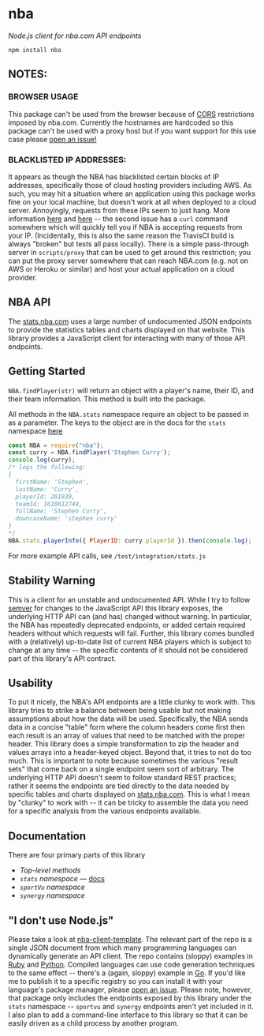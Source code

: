 # nba
*Node.js client for nba.com API endpoints*

`npm install nba`

## NOTES:
### BROWSER USAGE
This package can't be used from the browser because of [CORS](https://developer.mozilla.org/en-US/docs/Web/HTTP/CORS) restrictions imposed by nba.com. Currently the hostnames are hardcoded so this package can't be used with a proxy host but if you want support for this use case please [open an issue!](https://github.com/bttmly/nba/issues)

### BLACKLISTED IP ADDRESSES:
It appears as though the NBA has blacklisted certain blocks of IP addresses, specifically those of cloud hosting providers including AWS. As such, you may hit a situation where an application using this package works fine on your local machine, but doesn't work at all when deployed to a cloud server. Annoyingly, requests from these IPs seem to just hang. More information [here](https://github.com/bttmly/nba/issues/41) and [here](https://github.com/seemethere/nba_py/issues/88) -- the second issue has a `curl` command somewhere which will quickly tell you if NBA is accepting requests from your IP. (Incidentally, this is also the same reason the TravisCI build is always "broken" but tests all pass locally). There is a simple pass-through server in `scripts/proxy` that can be used to get around this restriction; you can put the proxy server somewhere that can reach NBA.com (e.g. not on AWS or Heroku or similar) and host your actual application on a cloud provider.

## NBA API

The [stats.nba.com](http://stats.nba.com) uses a large number of undocumented JSON endpoints to provide the statistics tables and charts displayed on that website. This library provides a JavaScript client for interacting with many of those API endpoints.

## Getting Started

`NBA.findPlayer(str)` will return an object with a player's name, their ID, and their team information. This method is built into the package.

All methods in the `NBA.stats` namespace require an object to be passed in as a parameter. The keys to the object are in the docs for the `stats` namespace [here](doc/stats.md)

```js
const NBA = require("nba");
const curry = NBA.findPlayer('Stephen Curry');
console.log(curry);
/* logs the following:
{
  firstName: 'Stephen',
  lastName: 'Curry',
  playerId: 201939,
  teamId: 1610612744,
  fullName: 'Stephen Curry',
  downcaseName: 'stephen curry'
}
*/
NBA.stats.playerInfo({ PlayerID: curry.playerId }).then(console.log);
```

For more example API calls, see `/test/integration/stats.js`

## Stability Warning
This is a client for an unstable and undocumented API. While I try to follow [semver](http://semver.org/) for changes to the JavaScript API this library exposes, the underlying HTTP API can (and has) changed without warning. In particular, the NBA has repeatedly deprecated endpoints, or added certain required headers without which requests will fail. Further, this library comes bundled with a (relatively) up-to-date list of current NBA players which is subject to change at any time -- the specific contents of it should not be considered part of this library's API contract.

## Usability
To put it nicely, the NBA's API endpoints are a little clunky to work with. This library tries to strike a balance between being usable but not making assumptions about how the data will be used. Specifically, the NBA sends data in a concise "table" form where the column headers come first then each result is an array of values that need to be matched with the proper header. This library does a simple transformation to zip the header and values arrays into a header-keyed object. Beyond that, it tries to not do too much. This is important to note because sometimes the various "result sets" that come back on a single endpoint seem sort of arbitrary. The underlying HTTP API doesn't seem to follow standard REST practices; rather it seems the endpoints are tied directly to the data needed by specific tables and charts displayed on [stats.nba.com](). This is what I mean by "clunky" to work with -- it can be tricky to assemble the data you need for a specific analysis from the various endpoints available.

## Documentation
There are four primary parts of this library
- *Top-level methods*
- *`stats` namespace* &mdash; [docs](https://github.com/bttmly/nba/blob/master/doc/stats.md)
- *`sportVu` namespace*
- *`synergy` namespace*

## "I don't use Node.js"
Please take a look at [nba-client-template](http://github.com/bttmly/nba-client-template). The relevant part of the repo is a single JSON document from which many programming languages can dynamically generate an API client. The repo contains (sloppy) examples in [Ruby](https://github.com/bttmly/nba-client-template/blob/master/example-clients/simple-client.rb) and [Python](https://github.com/bttmly/nba-client-template/blob/master/example-clients/simple-client.py). Compiled languages can use code generation techniques to the same effect -- there's a (again, sloppy) example in [Go](https://github.com/bttmly/nba-client-template/tree/master/example-clients/golang). If you'd like me to publish it to a specific registry so you can install it with your language's package manager, please [open an issue](http://github.com/bttmly/nba-client-template/issues). Please note, however, that package only includes  the endpoints exposed by this library under the `stats` namespace -- `sportvu` and `synergy` endpoints aren't yet included in it. I also plan to add a command-line interface to this library so that it can be easily driven as a child process by another program.

##
